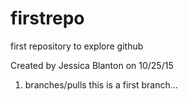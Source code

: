 # firstrepo
first repository to explore github

Created by Jessica Blanton on 10/25/15

1. branches/pulls
this is a first branch...
